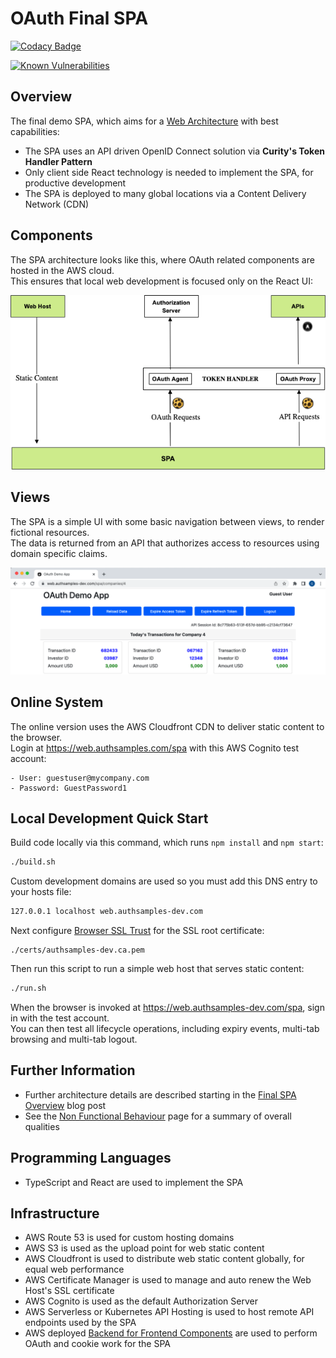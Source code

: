 # OAuth Final SPA

[![Codacy Badge](https://app.codacy.com/project/badge/Grade/f2c5ede8739440599096fc25010ab6f6)](https://www.codacy.com/gh/gary-archer/oauth.websample.final/dashboard?utm_source=github.com&amp;utm_medium=referral&amp;utm_content=gary-archer/oauth.websample.final&amp;utm_campaign=Badge_Grade)
 
[![Known Vulnerabilities](https://snyk.io/test/github/gary-archer/oauth.websample.final/badge.svg?targetFile=spa/package.json)](https://snyk.io/test/github/gary-archer/oauth.websample.final?targetFile=spa/package.json)

## Overview

The final demo SPA, which aims for a [Web Architecture](https://authguidance.com/web-architecture-goals/) with best capabilities:

- The SPA uses an API driven OpenID Connect solution via **Curity's Token Handler Pattern**
- Only client side React technology is needed to implement the SPA, for productive development
- The SPA is deployed to many global locations via a Content Delivery Network (CDN)

## Components

The SPA architecture looks like this, where OAuth related components are hosted in the AWS cloud.\
This ensures that local web development is focused only on the React UI:

![SPA Architecture](./doc/spa-architecture.png)

## Views

The SPA is a simple UI with some basic navigation between views, to render fictional resources.\
The data is returned from an API that authorizes access to resources using domain specific claims.

![SPA Views](./doc/spa-views.png)

## Online System

The online version uses the AWS Cloudfront CDN to deliver static content to the browser.\
Login at https://web.authsamples.com/spa with this AWS Cognito test account:

```text
- User: guestuser@mycompany.com
- Password: GuestPassword1
```

## Local Development Quick Start

Build code locally via this command, which runs `npm install` and `npm start`:

```bash
./build.sh
```

Custom development domains are used so you must add this DNS entry to your hosts file:

```bash
127.0.0.1 localhost web.authsamples-dev.com
```

Next configure [Browser SSL Trust](https://authguidance.com/2017/11/11/developer-ssl-setup#browser) for the SSL root certificate:

```
./certs/authsamples-dev.ca.pem
```

Then run this script to run a simple web host that serves static content:

```bash
./run.sh
```

When the browser is invoked at https://web.authsamples-dev.com/spa, sign in with the test account.\
You can then test all lifecycle operations, including expiry events, multi-tab browsing and multi-tab logout.

## Further Information

* Further architecture details are described starting in the [Final SPA Overview](https://authguidance.com/2019/04/07/local-ui-setup) blog post
* See the [Non Functional Behaviour](https://authguidance.com/2017/10/08/corporate-code-sample-core-behavior/) page for a summary of overall qualities


## Programming Languages

* TypeScript and React are used to implement the SPA

## Infrastructure

* AWS Route 53 is used for custom hosting domains
* AWS S3 is used as the upload point for web static content
* AWS Cloudfront is used to distribute web static content globally, for equal web performance
* AWS Certificate Manager is used to manage and auto renew the Web Host's SSL certificate
* AWS Cognito is used as the default Authorization Server
* AWS Serverless or Kubernetes API Hosting is used to host remote API endpoints used by the SPA
* AWS deployed [Backend for Frontend Components](https://authguidance.com/2019/09/09/spa-back-end-for-front-end) are used to perform OAuth and cookie work for the SPA

